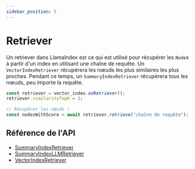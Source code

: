 ```yaml
---
sidebar_position: 5
---
```


# Retriever

Un retriever dans LlamaIndex est ce qui est utilisé pour récupérer les `Node`s à partir d'un index en utilisant une chaîne de requête. Un `VectorIndexRetriever` récupérera les nœuds les plus similaires les plus proches. Pendant ce temps, un `SummaryIndexRetriever` récupérera tous les nœuds, peu importe la requête.

```typescript
const retriever = vector_index.asRetriever();
retriever.similarityTopK = 3;

// Récupérer les nœuds !
const nodesWithScore = await retriever.retrieve("chaîne de requête");
```

## Référence de l'API

- [SummaryIndexRetriever](../../api/classes/SummaryIndexRetriever)
- [SummaryIndexLLMRetriever](../../api/classes/SummaryIndexLLMRetriever)
- [VectorIndexRetriever](../../api/classes/VectorIndexRetriever)
